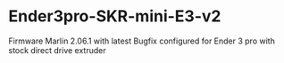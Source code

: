# Ender3pro-SKR-mini-E3-v2

Firmware Marlin 2.06.1 with latest Bugfix configured for Ender 3 pro with stock direct drive extruder
